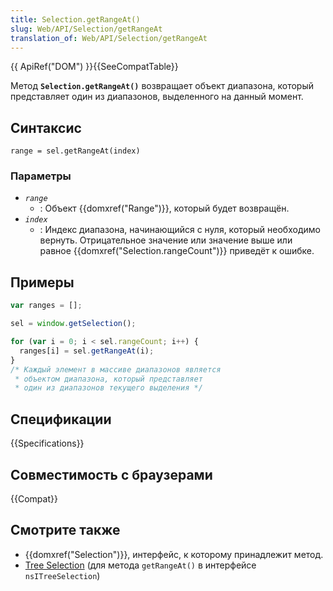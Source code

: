 ```yaml
---
title: Selection.getRangeAt()
slug: Web/API/Selection/getRangeAt
translation_of: Web/API/Selection/getRangeAt
---
```


{{ ApiRef("DOM") }}{{SeeCompatTable}}

Метод **`Selection.getRangeAt()`** возвращает объект диапазона, который представляет один из диапазонов, выделенного на данный момент.

## Синтаксис

```
range = sel.getRangeAt(index)
```

### Параметры

- _`range`_
  - : Объект {{domxref("Range")}}, который будет возвращён.
- _`index`_
  - : Индекс диапазона, начинающийся с нуля, который необходимо вернуть. Отрицательное значение или значение выше или равное {{domxref("Selection.rangeCount")}} приведёт к ошибке.

## Примеры

```js
var ranges = [];

sel = window.getSelection();

for (var i = 0; i < sel.rangeCount; i++) {
  ranges[i] = sel.getRangeAt(i);
}
/* Каждый элемент в массиве диапазонов является
 * объектом диапазона, который представляет
 * один из диапазонов текущего выделения */
```

## Спецификации

{{Specifications}}

## Совместимость с браузерами

{{Compat}}

## Смотрите также

- {{domxref("Selection")}}, интерфейс, к которому принадлежит метод.
- [Tree Selection](/ru/docs/XUL_Tutorial/Tree_Selection) (для метода `getRangeAt()` в интерфейсе `nsITreeSelection`)
